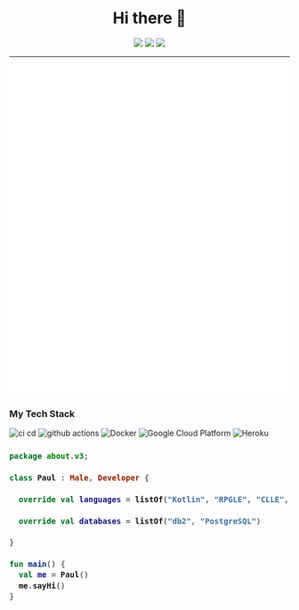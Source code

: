 <h1 align="center">Hi there 👋</h1>

<p align="center">
  <!--- Years of service -->
  <img src="https://badges.pufler.dev/years/v3lop5" />
  
  <!--- Commits this month -->
  <img src="https://badges.pufler.dev/commits/monthly/v3lop5" />
  
  <!-- Profile visitors -->
  <img src="https://visitor-badge.glitch.me/badge?page_id=v3lop5.v3lop5" />
</p>


-------

![](https://raw.githubusercontent.com/V3lop5/github-stats-transparent/output/generated/overview.svg)
![](https://raw.githubusercontent.com/V3lop5/github-stats-transparent/output/generated/languages.svg)

### My Tech Stack
<p>
  <img alt="ci cd" src="https://openmoji.org/data/color/svg/2692.svg" width="30" height="30">
  <img alt="github actions" src="https://img.shields.io/badge/-Github_Actions-46a2f1?style=flat-square&logo=github-actions&logoColor=white" />
  <img alt="Docker" src="https://img.shields.io/badge/-Docker-2088FF?style=flat-square&logo=docker&logoColor=white" />
  <img alt="Google Cloud Platform" src="https://img.shields.io/badge/-Google_Cloud_Platform-1a73e8?style=flat-square&logo=google-cloud&logoColor=white" />
  <img alt="Heroku" src="https://img.shields.io/badge/-Heroku-1a5be8?style=flat-square&logo=heroku&logoColor=white" />
</p>
  
  
<h3>
  
```kotlin
package about.v3;

class Paul : Male, Developer {

  override val languages = listOf("Kotlin", "RPGLE", "CLLE", "SQL", "Java", "C++", "C#")
  
  override val databases = listOf("db2", "PostgreSQL")
  
}

fun main() {
  val me = Paul()
  me.sayHi()
}
```

</h3>
